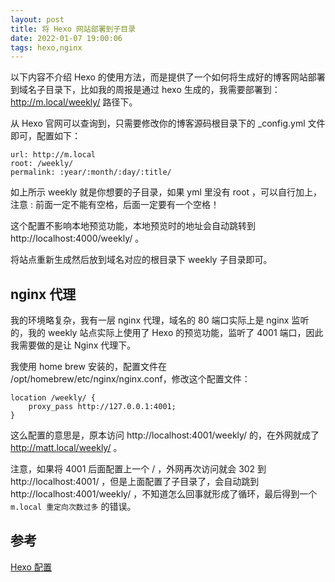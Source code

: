 ```yaml
---
layout: post
title: 将 Hexo 网站部署到子目录
date: 2022-01-07 19:00:06
tags: hexo,nginx
---
```


以下内容不介绍 Hexo 的使用方法，而是提供了一个如何将生成好的博客网站部署到域名子目录下，比如我的周报是通过 hexo 生成的，我需要部署到：http://m.local/weekly/ 路径下。

<!--More-->

从 Hexo 官网可以查询到，只需要修改你的博客源码根目录下的 _config.yml 文件即可，配置如下：

```
url: http://m.local
root: /weekly/
permalink: :year/:month/:day/:title/
```

如上所示 weekly 就是你想要的子目录，如果 yml 里没有 root ，可以自行加上，注意 : 前面一定不能有空格，后面一定要有一个空格！

这个配置不影响本地预览功能，本地预览时的地址会自动跳转到 http://localhost:4000/weekly/ 。

将站点重新生成然后放到域名对应的根目录下 weekly 子目录即可。

## nginx 代理

我的环境略复杂，我有一层 nginx 代理，域名的 80 端口实际上是 nginx 监听的，我的 weekly 站点实际上使用了 Hexo 的预览功能，监听了 4001 端口，因此我需要做的是让 Nginx 代理下。

我使用 home brew 安装的，配置文件在 /opt/homebrew/etc/nginx/nginx.conf，修改这个配置文件：

```
location /weekly/ {
    proxy_pass http://127.0.0.1:4001;
}
``` 

这么配置的意思是，原本访问 http://localhost:4001/weekly/ 的，在外网就成了 http://matt.local/weekly/ 。

注意，如果将 4001 后面配置上一个 / ，外网再次访问就会 302 到 http://localhost:4001/ ，但是上面配置了子目录了，会自动跳到 http://localhost:4001/weekly/ ，不知道怎么回事就形成了循环，最后得到一个 `m.local 重定向次数过多` 的错误。

## 参考

[Hexo 配置](https://hexo.io/zh-cn/docs/configuration.html)